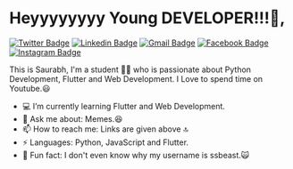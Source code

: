 # Heyyyyyyyy Young DEVELOPER!!!👋,

[![Twitter Badge](http://img.shields.io/badge/-@Saurabh10725385-1ca0f1?style=social&logo=twitter&logoColor=blue&link=https://twitter.com/Saurabh10725385)](https://twitter.com/Saurabh10725385) [![Linkedin Badge](https://img.shields.io/badge/-Saurabh_Sahu-blue?style=social&logo=Linkedin&logoColor=blue&link=https://www.linkedin.com/in/saurabh-sahu-a45634191/)](https://www.linkedin.com/in/saurabh-sahu-a45634191/l)
[![Gmail Badge](https://img.shields.io/badge/-ssbeast007@gmail.com-c14438?style=social&logo=Gmail&logoColor=red&link=mailto:ssbeast007@gmail.com)](mailto:ssbeast007@gmail.com) [![Facebook Badge](https://img.shields.io/badge/-Saurabh_Sahu-4267b2?style=social&&logo=Facebook&logoColor=blue&link=https://www.facebook.com/profile.php?id=100040732142347)](https://www.facebook.com/profile.php?id=100040732142347) [![Instagram Badge](https://img.shields.io/badge/-@ssbeast22-833ab4?style=social&logo=Instagram&logoColor=A14DAF&link=https://www.instagram.com/ssbeast22/)](https://www.instagram.com/ssbeast22/) 

This is Saurabh, I'm a student 👨‍💻 who is passionate about Python Development, Flutter and Web Development. I Love to spend time on Youtube.😃

- 💻 I’m currently learning Flutter and Web Development.
- 💬 Ask me about: Memes.😆
- 📫 How to reach me: Links are given above 🔝
- ⚡ Languages: Python, JavaScript and Flutter.
- 🤪 Fun fact: I don't even know why my username is ssbeast.🙀
